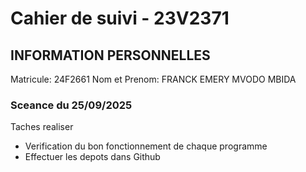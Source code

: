 # Cahier de suivi - 23V2371

## INFORMATION PERSONNELLES
Matricule: 24F2661
Nom et Prenom: FRANCK EMERY MVODO MBIDA

### Sceance du 25/09/2025
Taches realiser
- Verification du bon fonctionnement de chaque programme
- Effectuer les depots dans Github
